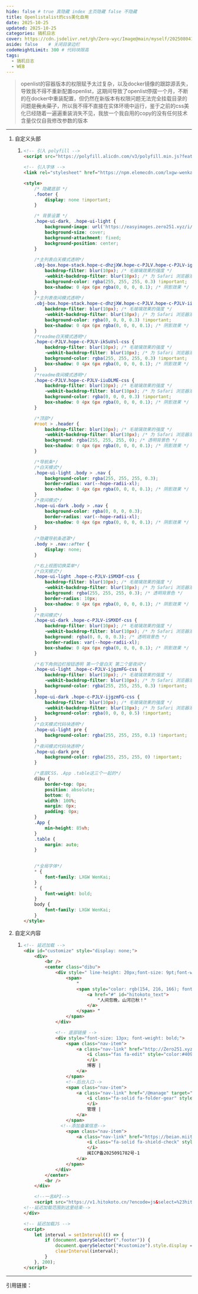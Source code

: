 ```yaml
---
hide: false # true 真隐藏 index 主页隐藏 false 不隐藏
title: Openlistalist的css美化自用
date: 2025-10-25
updated: 2025-10-25
categories: 搞机日志
cover: https://cdn.jsdelivr.net/gh/Zero-wyc/Image@main/myself/20250804193109903.jpg
aside: false	# 关闭目录边栏
codeHeightLimit: 300 # 代码块限高
tags:
  - 搞机日志
  - WEB
---
```


> openlist的容器版本的权限赋予太过复杂，以及docker镜像的跟踪源丢失，导致我不得不重新配置openlist，这期间导致了openlist停摆一个月，不断的在docker中重装配置，但仍然在新版本有权限问题无法完全挂载目录的问题~~是我太菜了~~，所以我不得不直接在实体环境中运行，鉴于之前的css美化已经随着一遍遍重装消失不见，我放一个我自用的copy的没有任何技术含量仅仅自我修改参数的版本

<!-- more -->

---

1. 自定义头部

   1. ```html
      <!-- 引入 polyfill -->
      <script src="https://polyfill.alicdn.com/v3/polyfill.min.js?features=String.prototype.replaceAll"></script>
      
      <!-- 引入字体 -->
      <link rel="stylesheet" href="https://npm.elemecdn.com/lxgw-wenkai-webfont@1.1.0/lxgwwenkai-regular.css" />
      
      <style>
          /* 隐藏底部 */
          .footer {
              display: none !important;
          }
      
          /* 背景设置 */
          .hope-ui-dark, .hope-ui-light {
              background-image: url('https://easyimages.zero251.xyz/i/2025/10/25/115367250_p0.webp') !important;
              background-size: cover;
              background-attachment: fixed;
              background-position: center;
          }
          
          /*主列表白天模式透明*/
          .obj-box.hope-stack.hope-c-dhzjXW.hope-c-PJLV.hope-c-PJLV-igScBhH-css {
              backdrop-filter: blur(10px); /* 毛玻璃效果的强度 */
              -webkit-backdrop-filter: blur(10px); /* 为 Safari 浏览器添加兼容性 */
              background-color: rgba(255, 255, 255, 0.3) !important;
              box-shadow: 0 4px 6px rgba(0, 0, 0, 0.1); /* 阴影效果 */
          }
          /*主列表夜间模式透明*/
          .obj-box.hope-stack.hope-c-dhzjXW.hope-c-PJLV.hope-c-PJLV-iigjoxS-css {
              backdrop-filter: blur(10px); /* 毛玻璃效果的强度 */
              -webkit-backdrop-filter: blur(10px); /* 为 Safari 浏览器添加兼容性 */
              background-color: rgba(0, 0, 0, 0.3) !important;
              box-shadow: 0 4px 6px rgba(0, 0, 0, 0.1); /* 阴影效果 */
          }
          /*readme白天模式透明*/
          .hope-c-PJLV.hope-c-PJLV-ikSuVsl-css {
              backdrop-filter: blur(10px); /* 毛玻璃效果的强度 */
              -webkit-backdrop-filter: blur(10px); /* 为 Safari 浏览器添加兼容性 */
              background-color: rgba(255, 255, 255, 0.3) !important;
              box-shadow: 0 4px 6px rgba(0, 0, 0, 0.1); /* 阴影效果 */
          }
          /*readme夜间模式透明*/
          .hope-c-PJLV.hope-c-PJLV-iiuDLME-css {
              backdrop-filter: blur(10px); /* 毛玻璃效果的强度 */
              -webkit-backdrop-filter: blur(10px); /* 为 Safari 浏览器添加兼容性 */
              background-color: rgba(0, 0, 0, 0.3) !important;
              box-shadow: 0 4px 6px rgba(0, 0, 0, 0.1); /* 阴影效果 */
          }
      
          /*顶部*/
          #root > .header {
              backdrop-filter: blur(10px); /* 毛玻璃效果的强度 */
              -webkit-backdrop-filter: blur(10px); /* 为 Safari 浏览器添加兼容性 */
              background: rgba(255, 255, 255, 0); /* 透明背景色 */
              box-shadow: 0 4px 6px rgba(0, 0, 0, 0.1); /* 阴影效果 */
          }
      
          /*导航条*/
          /*白天模式*/
          .hope-ui-light .body > .nav {
              background-color: rgba(255, 255, 255, 0.3);
              border-radius: var(--hope-radii-xl);
              box-shadow: 0 4px 6px rgba(0, 0, 0, 0.1); /* 阴影效果 */
          }
          /*夜间模式*/
          .hope-ui-dark .body > .nav {
              background-color: rgba(0, 0, 0, 0.3);
              border-radius: var(--hope-radii-xl);
              box-shadow: 0 4px 6px rgba(0, 0, 0, 0.1); /* 阴影效果 */
          }
         
          /*隐藏导航条遮罩*/
          .body > .nav::after {
              display: none;
          }
      
          /*右上视图切换菜单*/
          /*白天模式*/
          .hope-ui-light .hope-c-PJLV-iSMXDf-css {
              backdrop-filter: blur(10px); /* 毛玻璃效果的强度 */
              -webkit-backdrop-filter: blur(10px); /* 为 Safari 浏览器添加兼容性 */
              background: rgba(255, 255, 255, 0.3); /* 透明背景色 */
              border-radius: 10px;
              box-shadow: 0 4px 6px rgba(0, 0, 0, 0.1); /* 阴影效果 */
          }
          /*夜间模式*/
          .hope-ui-dark .hope-c-PJLV-iSMXDf-css {
              backdrop-filter: blur(10px); /* 毛玻璃效果的强度 */
              -webkit-backdrop-filter: blur(10px); /* 为 Safari 浏览器添加兼容性 */
              background: rgba(0, 0, 0, 0.3); /* 透明背景色 */
              border-radius: var(--hope-radii-xl);
              box-shadow: 0 4px 6px rgba(0, 0, 0, 0.1); /* 阴影效果 */
          }
      
          /*右下角侧边栏按钮透明 第一个是白天 第二个是夜间*/
          .hope-ui-light .hope-c-PJLV-ijgzmFG-css {
              backdrop-filter: blur(10px); /* 毛玻璃效果的强度 */
              -webkit-backdrop-filter: blur(10px); /* 为 Safari 浏览器添加兼容性 */
              background-color: rgba(255, 255, 255, 0.3) !important;
          }
          .hope-ui-dark .hope-c-PJLV-ijgzmFG-css {
              backdrop-filter: blur(10px); /* 毛玻璃效果的强度 */
              -webkit-backdrop-filter: blur(10px); /* 为 Safari 浏览器添加兼容性 */
              background-color: rgba(0, 0, 0, 0.5) !important;
          }
          /*白天模式代码块透明*/
          .hope-ui-light pre {
              background-color: rgba(255, 255, 255, 0.1) !important;
          }
          /*夜间模式代码块透明*/
          .hope-ui-dark pre {
              background-color: rgba(255, 255, 255, 0) !important;
          }
      
          /*底部CSS，.App .table这三个一起的*/
          dibu {
              border-top: 0px;
              position: absolute;
              bottom: 0;
              width: 100%;
              margin: 0px;
              padding: 0px;
          }
          .App {
              min-height: 85vh;
          }
          .table {
              margin: auto;
          }
      
        
          /*全局字体*/
          * {
              font-family: LXGW WenKai;
          }
          * {
              font-weight: bold;
          }
          body {
              font-family: LXGW WenKai;
          }
      </style>
      
      ```

      

2. 自定义内容

   1. ```html
      <!-- 延迟加载 -->
      <div id="customize" style="display: none;">
          <div>
              <br />
              <center class="dibu">
                  <div style=" line-height: 20px;font-size: 9pt;font-weight: bold;">
                      <span>
                          "
                          <span style="color: rgb(154, 216, 166); font-weight: bold;" id="hitokoto">
                              <a href="#" id="hitokoto_text">
                                  "人间忽晚，山河已秋！"
                              </a>
                          </span> "
                      </span>
                  </div>
      
                  <!-- 底部链接 -->
                  <div style="font-size: 13px; font-weight: bold;">
                      <span class="nav-item">
                          <a class="nav-link" href="http://Zero251.xyz" target="_blank">
                              <i class="fas fa-edit" style="color:#409EFF" aria-hidden="true">
                              </i>
                              博客 |
                          </a>
                      </span>
                      <!--后台入口-->                                                     
                      <span class="nav-item">
                          <a class="nav-link" href="/@manage" target="_blank">
                              <i class="fa-solid fa-folder-gear" style="color:#409EFF;" aria-hidden="true">
                              </i>
                              管理 |
                          </a>
                      </span>
      				<!--添加备案信息-->
                      <span class="nav-item">
                          <a class="nav-link" href="https://beian.miit.gov.cn/#/Integrated/index" target="_blank">
                              <i class="fa-solid fa-shield-check" style="color:#409EFF;" aria-hidden="true">
                              </i>
                              闽ICP备2025091782号-1
                          </a>
                      </span>
                  </div>
              </center>
              <br />
          </div>
      
          <!--一言API-->
          <script src="https://v1.hitokoto.cn/?encode=js&select=%23hitokoto" defer></script>
      <!--延迟加载范围到这里结束-->
      </div>
      
      <!-- 延迟加载JS -->
      <script>
          let interval = setInterval(() => {
              if (document.querySelector(".footer")) {
                  document.querySelector("#customize").style.display = "";
                  clearInterval(interval);
              }
          }, 200);
      </script>
      
      ```

      


---

引用链接：